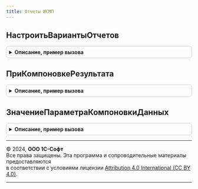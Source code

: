 ```yaml
---
title: Отчеты ИСМП
---
```



## НастроитьВариантыОтчетов
<details style="margin: 1em 0; padding: 0.5em; border: 1px solid #ccc; border-radius: 6px;">

<summary style="font-weight: bold; cursor: pointer;">Описание, пример вызова</summary>

```bsl

// Задает настройки размещения вариантов отчетов в панели отчетов.
//
// Параметры:
//  Настройки - См. ВариантыОтчетовПереопределяемый.НастроитьВариантыОтчетов
//
Процедура НастроитьВариантыОтчетов(Настройки) Экспорт
```

Пример вызова
```bsl
ОтчетыИСМП.НастроитьВариантыОтчетов(Настройки) 
```
</details>

## ПриКомпоновкеРезультата
<details style="margin: 1em 0; padding: 0.5em; border: 1px solid #ccc; border-radius: 6px;">

<summary style="font-weight: bold; cursor: pointer;">Описание, пример вызова</summary>

```bsl

// Вызывается при выполнении отчета с помощью метода СкомпоноватьРезультат.
//
// Параметры:
//  НастройкиОтчета - НастройкиКомпоновкиДанных - настройки отчета
//  ВнешниеНаборыДанных - Неопределено - входящий параметр для заполнения
Процедура ПриКомпоновкеРезультата(НастройкиОтчета, ВнешниеНаборыДанных = Неопределено) Экспорт
```

Пример вызова
```bsl
ОтчетыИСМП.ПриКомпоновкеРезультата(НастройкиОтчета, ВнешниеНаборыДанных);
```
</details>

## ЗначениеПараметраКомпоновкиДанных
<details style="margin: 1em 0; padding: 0.5em; border: 1px solid #ccc; border-radius: 6px;">

<summary style="font-weight: bold; cursor: pointer;">Описание, пример вызова</summary>

```bsl

// Возвращает значение параметра компоновки данных.
//
// Параметры:
//  НастройкиОтчета - НастройкиКомпоновкиДанных - формируемые настройки отчета,
//  ИмяПараметра - Строка - имя параметра, значение которого требуется получить.
//
// Возвращаемое значение:
//  Произвольный
Функция ЗначениеПараметраКомпоновкиДанных(НастройкиОтчета, ИмяПараметра) Экспорт
```

Пример вызова
```bsl
Результат = ОтчетыИСМП.ЗначениеПараметраКомпоновкиДанных(НастройкиОтчета, ИмяПараметра) 
```
</details>

---

© 2024, **ООО 1С-Софт**  
Все права защищены. Эта программа и сопроводительные материалы предоставляются  
в соответствии с условиями лицензии [Attribution 4.0 International (CC BY 4.0)](https://creativecommons.org/licenses/by/4.0/legalcode).

---
